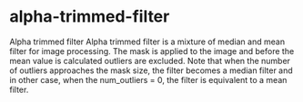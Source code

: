 # alpha-trimmed-filter
Alpha trimmed filter
Alpha trimmed filter is a mixture of median and mean filter for image processing. 
The mask is applied to the image and before the mean value is calculated outliers are excluded.
Note that when the number of outliers approaches the mask size, the filter becomes a median filter and in other case,
when the num_outliers = 0, the filter is equivalent to a mean filter.
